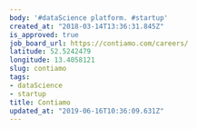```yaml
---
body: '#dataScience platform. #startup'
created_at: "2018-03-14T13:36:31.845Z"
is_approved: true
job_board_url: https://contiamo.com/careers/
latitude: 52.5242479
longitude: 13.4058121
slug: contiamo
tags:
- dataScience
- startup
title: Contiamo
updated_at: "2019-06-16T10:36:09.631Z"
---
```

